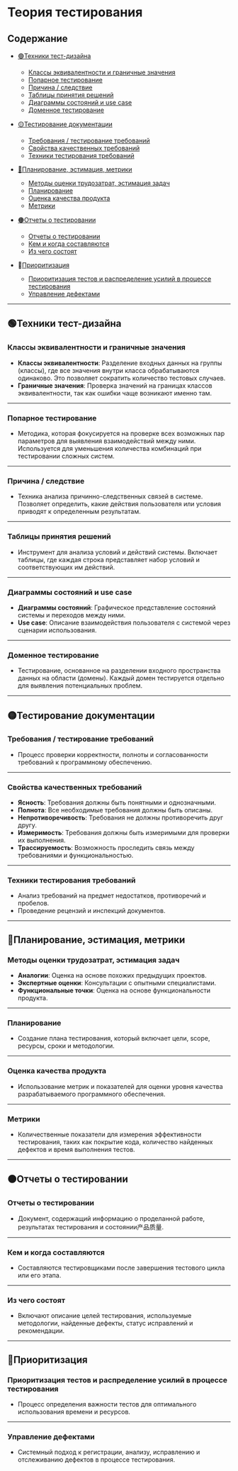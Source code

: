 # Теория тестирования

## Содержание
- [🟢Техники тест-дизайна](#техники-тест-дизайна)
  - [Классы эквивалентности и граничные значения](#классы-эквивалентности-и-граничные-значения)
  - [Попарное тестирование](#попарное-тестирование)
  - [Причина / следствие](#причина--следствие)
  - [Таблицы принятия решений](#таблицы-принятия-решений)
  - [Диаграммы состояний и use case](#диаграммы-состояний-и-use-case)
  - [Доменное тестирование](#доменное-тестирование)

- [🟡Тестирование документации](#тестирование-документации)
  - [Требования / тестирование требований](#требования--тестирование-требований)
  - [Свойства качественных требований](#свойства-качественных-требований)
  - [Техники тестирования требований](#техники-тестирования-требований)

- [🔴Планирование, эстимация, метрики](#планирование-эстимация-метрики)
  - [Методы оценки трудозатрат, эстимация задач](#методы-оценки-трудозатрат-эстимация-задач)
  - [Планирование](#планирование)
  - [Оценка качества продукта](#оценка-качества-продукта)
  - [Метрики](#метрики)

- [🟠Отчеты о тестировании](#отчеты-о-тестировании)
  - [Отчеты о тестировании](#отчеты-о-тестировании-1)
  - [Кем и когда составляются](#кем-и-когда-составляются)
  - [Из чего состоят](#из-чего-состоят)

- 🔵[Приоритизация](#приоритизация)
  - [Приоритизация тестов и распределение усилий в процессе тестирования](#приоритизация-тестов-и-распределение-усилий-в-процессе-тестирования)
  - [Управление дефектами](#управление-дефектами)

---

## 🟢Техники тест-дизайна

### <a id="классы-эквивалентности-и-граничные-значения"></a>Классы эквивалентности и граничные значения
- **Классы эквивалентности**: Разделение входных данных на группы (классы), где все значения внутри класса обрабатываются одинаково. Это позволяет сократить количество тестовых случаев.
- **Граничные значения**: Проверка значений на границах классов эквивалентности, так как ошибки чаще возникают именно там.

---

### <a id="попарное-тестирование"></a>Попарное тестирование
- Методика, которая фокусируется на проверке всех возможных пар параметров для выявления взаимодействий между ними. Используется для уменьшения количества комбинаций при тестировании сложных систем.

---

### <a id="причина--следствие"></a>Причина / следствие
- Техника анализа причинно-следственных связей в системе. Позволяет определить, какие действия пользователя или условия приводят к определенным результатам.

---

### <a id="таблицы-принятия-решений"></a>Таблицы принятия решений
- Инструмент для анализа условий и действий системы. Включает таблицы, где каждая строка представляет набор условий и соответствующих им действий.

---

### <a id="диаграммы-состояний-и-use-case"></a>Диаграммы состояний и use case
- **Диаграммы состояний**: Графическое представление состояний системы и переходов между ними.
- **Use case**: Описание взаимодействия пользователя с системой через сценарии использования.

---

### <a id="доменное-тестирование"></a>Доменное тестирование
- Тестирование, основанное на разделении входного пространства данных на области (домены). Каждый домен тестируется отдельно для выявления потенциальных проблем.

---

## 🟡Тестирование документации

### <a id="требования--тестирование-требований"></a>Требования / тестирование требований
- Процесс проверки корректности, полноты и согласованности требований к программному обеспечению.

---

### <a id="свойства-качественных-требований"></a>Свойства качественных требований
- **Ясность**: Требования должны быть понятными и однозначными.
- **Полнота**: Все необходимые требования должны быть описаны.
- **Непротиворечивость**: Требования не должны противоречить друг другу.
- **Измеримость**: Требования должны быть измеримыми для проверки их выполнения.
- **Трассируемость**: Возможность проследить связь между требованиями и функциональностью.

---

### <a id="техники-тестирования-требований"></a>Техники тестирования требований
- Анализ требований на предмет недостатков, противоречий и пробелов.
- Проведение рецензий и инспекций документов.

---

## 🔴Планирование, эстимация, метрики

### <a id="методы-оценки-трудозатрат-эстимация-задач"></a>Методы оценки трудозатрат, эстимация задач
- **Аналогии**: Оценка на основе похожих предыдущих проектов.
- **Экспертные оценки**: Консультации с опытными специалистами.
- **Функциональные точки**: Оценка на основе функциональности продукта.

---

### <a id="планирование"></a>Планирование
- Создание плана тестирования, который включает цели, scope, ресурсы, сроки и методологии.

---

### <a id="оценка-качества-продукта"></a>Оценка качества продукта
- Использование метрик и показателей для оценки уровня качества разрабатываемого программного обеспечения.

---

### <a id="метрики"></a>Метрики
- Количественные показатели для измерения эффективности тестирования, таких как покрытие кода, количество найденных дефектов и время выполнения тестов.

---

## 🟠Отчеты о тестировании

### <a id="отчеты-о-тестировании-1"></a>Отчеты о тестировании
- Документ, содержащий информацию о проделанной работе, результатах тестирования и состоянии产品质量.

---

### <a id="кем-и-когда-составляются"></a>Кем и когда составляются
- Составляются тестировщиками после завершения тестового цикла или его этапа.

---

### <a id="из-чего-состоят"></a>Из чего состоят
- Включают описание целей тестирования, используемые методологии, найденные дефекты, статус исправлений и рекомендации.

---

## 🔵Приоритизация

### <a id="приоритизация-тестов-и-распределение-усилий-в-процессе-тестирования"></a>Приоритизация тестов и распределение усилий в процессе тестирования
- Процесс определения важности тестов для оптимального использования времени и ресурсов.

---

### <a id="управление-дефектами"></a>Управление дефектами
- Системный подход к регистрации, анализу, исправлению и отслеживанию дефектов в процессе тестирования.
